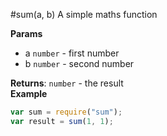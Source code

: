 <a name="module_sum"></a>
#sum(a, b)
A simple maths function

**Params**
- a `number` - first number
- b `number` - second number

  
**Returns**: `number` - the result  
**Example**  
```js
var sum = require("sum");
var result = sum(1, 1);
```
